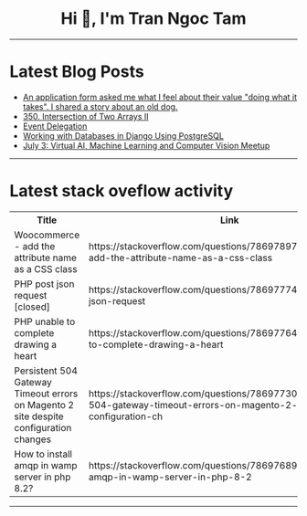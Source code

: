 <h1 align="center">Hi 👋, I'm Tran Ngoc Tam</h1>

---

# Latest Blog Posts 
<!-- BLOG-POST-LIST:START -->
- [An application form asked me what I feel about their value &quot;doing what it takes&quot;. I shared a story about an old dog.](https://dev.to/tacodes/some-application-form-asked-me-what-i-feel-about-their-value-doing-what-it-takes-i-shared-a-story-about-an-old-dog-den)
- [350. Intersection of Two Arrays II](https://dev.to/mdarifulhaque/350-intersection-of-two-arrays-ii-3fgm)
- [Event Delegation](https://dev.to/__khojiakbar__/event-delegation-1f8)
- [Working with Databases in Django Using PostgreSQL](https://dev.to/kihuni/working-with-databases-in-django-using-postgresql-9co)
- [July 3: Virtual AI, Machine Learning and Computer Vision Meetup](https://dev.to/voxel51/july-3-virtual-ai-machine-learning-and-computer-vision-meetup-3i51)
<!-- BLOG-POST-LIST:END -->

---

# Latest stack oveflow activity
<table>
  <tr><th>Title</th><th>Link</th></tr>
  <!-- STACKOVERFLOW:START --><tr><td>Woocommerce - add the attribute name as a CSS class</td><td>https://stackoverflow.com/questions/78697897/woocommerce-add-the-attribute-name-as-a-css-class</td></tr><tr><td>PHP post json request [closed]</td><td>https://stackoverflow.com/questions/78697774/php-post-json-request</td></tr><tr><td>PHP unable to complete drawing a heart</td><td>https://stackoverflow.com/questions/78697764/php-unable-to-complete-drawing-a-heart</td></tr><tr><td>Persistent 504 Gateway Timeout errors on Magento 2 site despite configuration changes</td><td>https://stackoverflow.com/questions/78697730/persistent-504-gateway-timeout-errors-on-magento-2-site-despite-configuration-ch</td></tr><tr><td>How to install amqp in wamp server in php 8.2?</td><td>https://stackoverflow.com/questions/78697689/how-to-install-amqp-in-wamp-server-in-php-8-2</td></tr><!-- STACKOVERFLOW:END -->
</table>

---


